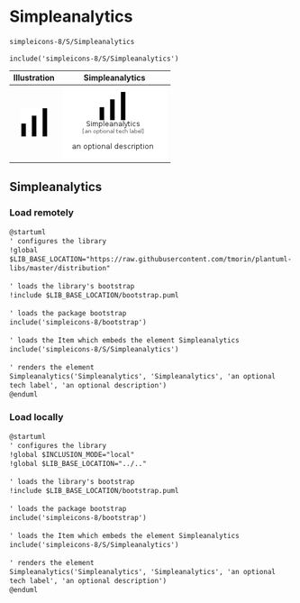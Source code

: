 # Simpleanalytics


```text
simpleicons-8/S/Simpleanalytics
```

```text
include('simpleicons-8/S/Simpleanalytics')
```



| Illustration | Simpleanalytics |
| :---: | :---: |
| ![illustration for Illustration](../../simpleicons-8/S/Simpleanalytics.png) | ![illustration for Simpleanalytics](../../simpleicons-8/S/Simpleanalytics.Local.png) |




## Simpleanalytics

### Load remotely
```plantuml
@startuml
' configures the library
!global $LIB_BASE_LOCATION="https://raw.githubusercontent.com/tmorin/plantuml-libs/master/distribution"

' loads the library's bootstrap
!include $LIB_BASE_LOCATION/bootstrap.puml

' loads the package bootstrap
include('simpleicons-8/bootstrap')

' loads the Item which embeds the element Simpleanalytics
include('simpleicons-8/S/Simpleanalytics')

' renders the element
Simpleanalytics('Simpleanalytics', 'Simpleanalytics', 'an optional tech label', 'an optional description')
@enduml
```

### Load locally
```plantuml
@startuml
' configures the library
!global $INCLUSION_MODE="local"
!global $LIB_BASE_LOCATION="../.."

' loads the library's bootstrap
!include $LIB_BASE_LOCATION/bootstrap.puml

' loads the package bootstrap
include('simpleicons-8/bootstrap')

' loads the Item which embeds the element Simpleanalytics
include('simpleicons-8/S/Simpleanalytics')

' renders the element
Simpleanalytics('Simpleanalytics', 'Simpleanalytics', 'an optional tech label', 'an optional description')
@enduml
```

